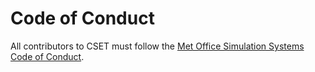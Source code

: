 # Code of Conduct

All contributors to CSET must follow the [Met Office Simulation Systems Code of Conduct](https://metoffice.github.io/simulation-systems/FurtherDetails/code_of_conduct).
